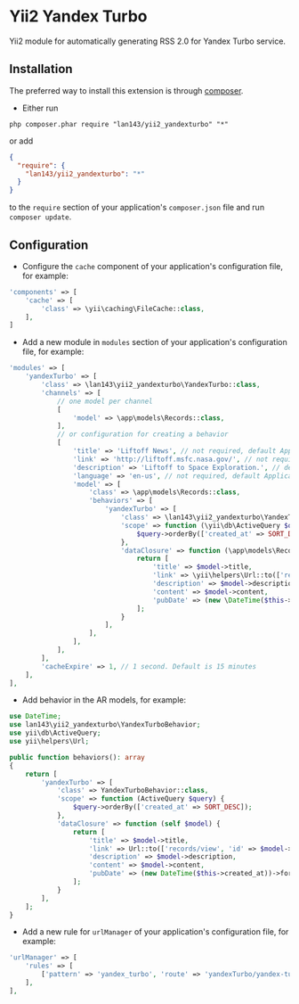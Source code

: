 Yii2 Yandex Turbo
=================
Yii2 module for automatically generating RSS 2.0 for Yandex Turbo service.

Installation
------------
The preferred way to install this extension is through [composer](http://getcomposer.org/download/).

* Either run

```
php composer.phar require "lan143/yii2_yandexturbo" "*"
```

or add

```json
{
  "require": {
    "lan143/yii2_yandexturbo": "*"
  } 
}
```

to the `require` section of your application's `composer.json` file and run `composer update`.

Configuration
-------------

* Configure the `cache` component of your application's configuration file, for example:

```php
'components' => [
    'cache' => [
        'class' => \yii\caching\FileCache::class,
    ],
]
```


* Add a new module in `modules` section of your application's configuration file, for example:

```php
'modules' => [
    'yandexTurbo' => [
        'class' => \lan143\yii2_yandexturbo\YandexTurbo::class,
        'channels' => [
            // one model per channel
            [
                'model' => \app\models\Records::class,
            ],
            // or configuration for creating a behavior
            [
                'title' => 'Liftoff News', // not required, default Application name 
                'link' => 'http://liftoff.msfc.nasa.gov/', // not required, default Url::home
                'description' => 'Liftoff to Space Exploration.', // default empty
                'language' => 'en-us', // not required, default Application language
                'model' => [
                    'class' => \app\models\Records::class,
                    'behaviors' => [
                        'yandexTurbo' => [
                            'class' => \lan143\yii2_yandexturbo\YandexTurboBehavior::class,
                            'scope' => function (\yii\db\ActiveQuery $query) {
                                $query->orderBy(['created_at' => SORT_DESC]);
                            },
                            'dataClosure' => function (\app\models\Records $model) {
                                return [
                                    'title' => $model->title,
                                    'link' => \yii\helpers\Url::to(['records/view', 'id' => $model->id], true),
                                    'description' => $model->description,
                                    'content' => $model->content,
                                    'pubDate' => (new \DateTime($this->created_at))->format(\DateTime::RFC822),
                                ];
                            }
                        ],
                    ],
                ],
            ],
        ],
        'cacheExpire' => 1, // 1 second. Default is 15 minutes
    ],
],
```

* Add behavior in the AR models, for example:

```php
use DateTime;
use lan143\yii2_yandexturbo\YandexTurboBehavior;
use yii\db\ActiveQuery;
use yii\helpers\Url;

public function behaviors(): array
{
    return [
        'yandexTurbo' => [
            'class' => YandexTurboBehavior::class,
            'scope' => function (ActiveQuery $query) {
                $query->orderBy(['created_at' => SORT_DESC]);
            },
            'dataClosure' => function (self $model) {
                return [
                    'title' => $model->title,
                    'link' => Url::to(['records/view', 'id' => $model->id], true),
                    'description' => $model->description,
                    'content' => $model->content,
                    'pubDate' => (new DateTime($this->created_at))->format(DateTime::RFC822),
                ];
            }
        ],
    ];
}
```


* Add a new rule for `urlManager` of your application's configuration file, for example:

```php
'urlManager' => [
    'rules' => [
        ['pattern' => 'yandex_turbo', 'route' => 'yandexTurbo/yandex-turbo/index', 'suffix' => '.xml'],
    ],
],
```